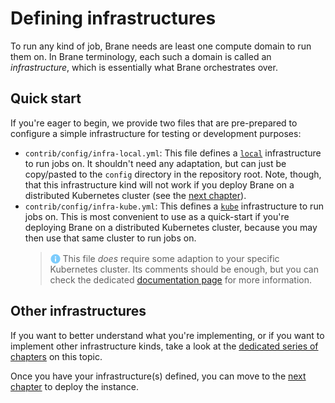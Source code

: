 # Defining infrastructures
To run any kind of job, Brane needs are least one compute domain to run them on. In Brane terminology, each such a domain is called an _infrastructure_, which is essentially what Brane orchestrates over.


## Quick start
If you're eager to begin, we provide two files that are pre-prepared to configure a simple infrastructure for testing or development purposes:
- `contrib/config/infra-local.yml`: This file defines a [`local`](../infrastructures/local.md) infrastructure to run jobs on. It shouldn't need any adaptation, but can just be copy/pasted to the `config` directory in the repository root. Note, though, that this infrastructure kind will not work if you deploy Brane on a distributed Kubernetes cluster (see the [next chapter](./deployment.md)).
- `contrib/config/infra-kube.yml`: This defines a [`kube`](../infrastructures/kube.md) infrastructure to run jobs on. This is most convenient to use as a quick-start if you're deploying Brane on a distributed Kubernetes cluster, because you may then use that same cluster to run jobs on.
  > <img src="../assets/img/info.png" alt="drawing" width="16" style="margin-top: 3px; margin-bottom: -3px"/> This file _does_ require some adaption to your specific Kubernetes cluster. Its comments should be enough, but you can check the dedicated [documentation page](../infrastructures/kube.md) for more information.


## Other infrastructures
If you want to better understand what you're implementing, or if you want to implement other infrastructure kinds, take a look at the [dedicated series of chapters](../infrastructures/introduction.md) on this topic.

Once you have your infrastructure(s) defined, you can move to the [next chapter](./deployment.md) to deploy the instance.
